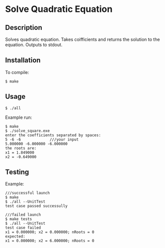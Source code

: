 # Solve Quadratic Equation
## Description
Solves quadratic equation. Takes coifficients and returns the solution to the equation. Outputs to stdout.

## Installation
To compile:
```
$ make
```
## Usage
```
$ ./all
```
Example run:
```
$ make
$ ./solve_square.exe
enter the coefficients separated by spaces:
5 -6 -6             ///your input
5.000000 -6.000000 -6.000000
the roots are:
x1 = 1.849000
x2 = -0.649000
```

## Testing

Example:

    ///successful launch
    $ make
    $ ./all --UnitTest
    test case passed successully

    ///failed launch
    $ make tests
    $ ./all --UnitTest
    test case failed
    x1 = 0.000000; x2 = 0.000000; nRoots = 0
    expected:
    x1 = 0.000000; x2 = 6.000000; nRoots = 0

